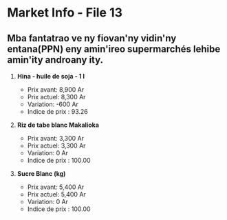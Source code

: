 # Market Info - File 13

## Mba fantatrao ve ny fiovan'ny vidin'ny entana(PPN) eny amin'ireo supermarchés lehibe amin'ity androany ity.

1. **Hina - huile de soja - 1 l**
   - Prix avant: 8,900 Ar
   - Prix actuel: 8,300 Ar
   - Variation: -600 Ar
   - Indice de prix : 93.26

2. **Riz de tabe blanc Makalioka**
   - Prix avant: 3,300 Ar
   - Prix actuel: 3,300 Ar
   - Variation: 0 Ar
   - Indice de prix : 100.00

3. **Sucre Blanc (kg)**
   - Prix avant: 5,400 Ar
   - Prix actuel: 5,400 Ar
   - Variation: 0 Ar
   - Indice de prix : 100.00

